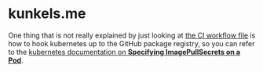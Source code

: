 # kunkels.me

One thing that is not really explained by just looking at [the CI workflow file](.github/workflows/ci.yaml) is how to hook kubernetes up to the GitHub package registry, so you can refer to the [kubernetes documentation on **Specifying ImagePullSecrets on a Pod**](https://kubernetes.io/docs/concepts/containers/images/#specifying-imagepullsecrets-on-a-pod).
